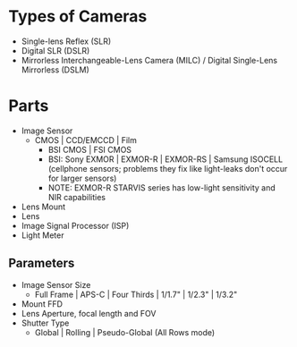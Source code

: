 # Types of Cameras
- Single-lens Reflex (SLR)
- Digital SLR (DSLR)
- Mirrorless Interchangeable-Lens Camera (MILC) / Digital Single-Lens Mirrorless (DSLM)

# Parts
- Image Sensor
	- CMOS | CCD/EMCCD | Film
		- BSI CMOS | FSI CMOS
		- BSI: Sony EXMOR | EXMOR-R | EXMOR-RS | Samsung ISOCELL (cellphone sensors; problems they fix like light-leaks don't occur for larger sensors)
		- NOTE: EXMOR-R STARVIS series has low-light sensitivity and NIR capabilities
- Lens Mount
- Lens
- Image Signal Processor (ISP)
- Light Meter

## Parameters
- Image Sensor Size
	- Full Frame | APS-C | Four Thirds | 1/1.7" | 1/2.3" | 1/3.2"
- Mount FFD
- Lens Aperture, focal length and FOV
- Shutter Type
	- Global | Rolling | Pseudo-Global (All Rows mode)